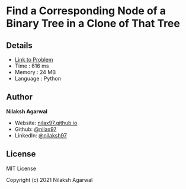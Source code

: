 # Find a Corresponding Node of a Binary Tree in a Clone of That Tree


## Details

* [Link to Problem](https://leetcode.com/problems/find-a-corresponding-node-of-a-binary-tree-in-a-clone-of-that-tree/)
* Time : 616 ms
* Memory : 24 MB
* Language : Python

## Author

**Nilaksh Agarwal**

* Website: [nilax97.github.io](https://nilax97.github.io/)
* Github: [@nilax97](https://github.com/nilax97)
* LinkedIn: [@nilaksh97](https://linkedin.com/in/nilaksh97)

## License

MIT License

Copyright (c) 2021 Nilaksh Agarwal
